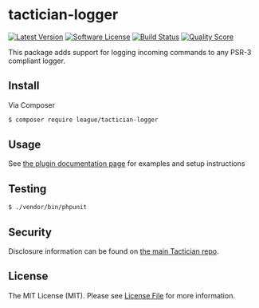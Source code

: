 # tactician-logger

[![Latest Version](https://img.shields.io/github/release/thephpleague/tactician-logger.svg?style=flat-square)](https://github.com/thephpleague/tactician-logger/releases)
[![Software License](https://img.shields.io/badge/license-MIT-brightgreen.svg?style=flat-square)](LICENSE.md)
[![Build Status](https://img.shields.io/travis/thephpleague/tactician-logger/master.svg?style=flat-square)](https://travis-ci.org/thephpleague/tactician-logger)
[![Quality Score](https://img.shields.io/scrutinizer/g/thephpleague/tactician-logger.svg?style=flat-square)](https://scrutinizer-ci.com/g/thephpleague/tactician-logger)

This package adds support for logging incoming commands to any PSR-3 compliant logger. 

## Install

Via Composer

``` bash
$ composer require league/tactician-logger
```

## Usage

See [the plugin documentation page](http://tactician.thephpleague.com/plugins/logger/) for examples and setup instructions 


## Testing

``` bash
$ ./vendor/bin/phpunit
```

## Security
Disclosure information can be found on [the main Tactician repo](https://github.com/thephpleague/tactician#security).

## License

The MIT License (MIT). Please see [License File](LICENSE.md) for more information.
